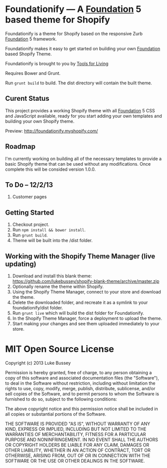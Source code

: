 Foundationify — A [Foundation](http://foundation.zurb.com/) 5 based theme for Shopify
========================================================

Foundationify is a theme for Shopify based on the responsive Zurb [Foundation](http://foundation.zurb.com/) 5 framework.

Foundationify makes it easy to get started on building your own [Foundation](http://foundation.zurb.com/) based Shopify Theme.

Foundationify is brought to you by [Tools for Living](http://www.toolsforliving.com/)

Requires Bower and Grunt.

Run `grunt build` to build. The dist directory will contain the built theme.

Curent Status
-------------
This project provides a working Shopify theme with all [Foundation](http://foundation.zurb.com/) 5 CSS and JavaScript available, ready for you start adding your own templates and building your own Shopify theme.

Preview: http://foundationify.myshopify.com/

Roadmap
-------
I'm currently working on building all of the necessary templates to provide a basic Shopify theme that can be used without 
any modifications. Once complete this will be consided version 1.0.0.

To Do – 12/2/13
-----
1. Customer pages

Getting Started
---------------
1. Checkout project.
2. Run `npm install && bower install`.
3. Run `grunt build`.
4. Theme will be built into the /dist folder.

Working with the Shopify Theme Manager (live updating)
-------------------------------------------------------
1. Download and install this blank theme: https://github.com/lukebussey/shopify-blank-theme/archive/master.zip
2. Optionally rename the theme within Shopify.
3. Using the Shopify Theme Manager, connect to your store and download the theme.
4. Delete the downloaded folder, and recreate it as a symlink to your foundationify/dist folder.
5. Run `grunt live` which will build the dist folder for Foundationify.
6. In the Shopify Theme Manager, force a deployment to upload the theme.
7. Start making your changes and see them uploaded immediately to your store.

MIT Open Source License
=======================
Copyright (c) 2013 Luke Bussey

Permission is hereby granted, free of charge, to any person obtaining a copy of this software and associated documentation files (the "Software"), to deal in the Software without restriction, including without limitation the rights to use, copy, modify, merge, publish, distribute, sublicense, and/or sell copies of the Software, and to permit persons to whom the Software is furnished to do so, subject to the following conditions:

The above copyright notice and this permission notice shall be included in all copies or substantial portions of the Software.

THE SOFTWARE IS PROVIDED "AS IS", WITHOUT WARRANTY OF ANY KIND, EXPRESS OR IMPLIED, INCLUDING BUT NOT LIMITED TO THE WARRANTIES OF MERCHANTABILITY, FITNESS FOR A PARTICULAR PURPOSE AND NONINFRINGEMENT. IN NO EVENT SHALL THE AUTHORS OR COPYRIGHT HOLDERS BE LIABLE FOR ANY CLAIM, DAMAGES OR OTHER LIABILITY, WHETHER IN AN ACTION OF CONTRACT, TORT OR OTHERWISE, ARISING FROM, OUT OF OR IN CONNECTION WITH THE SOFTWARE OR THE USE OR OTHER DEALINGS IN THE SOFTWARE.
